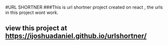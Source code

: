 #URL SHORTNER
###This is url shortner project created on react , the urls in this project wont work.
## view this project at https://ijoshuadaniel.github.io/urlshortner/
